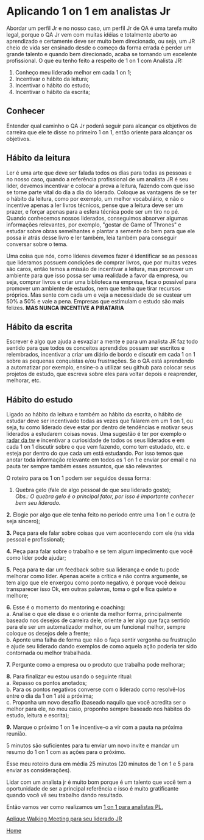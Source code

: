 # Aplicando 1 on 1 em analistas Jr

Abordar um perfil Jr e no nosso caso, um perfil Jr de QA é uma tarefa muito legal, porque o QA Jr vem com muitas idéias e totalmente aberto ao aprendizado e certamente deve ser muito bem direcionado, ou seja, um JR cheio de vida ser ensinado desde o começo da forma errada é perder um grande talento e quando bem direcionado, acaba se tornando um excelente profissional. O que eu tenho feito a respeito de 1 on 1 com Analista JR:

1. Conheço meu liderado melhor em cada 1 on 1;
2. Incentivar o hábito da leitura;
3. Incentivar o hábito do estudo;
4. Incentivar o hábito da escrita;

## Conhecer

Entender qual caminho o QA Jr poderá seguir para alcançar os objetivos de carreira que ele te disse no primeiro 1 on 1, então oriente para alcançar os objetivos.

## Hábito da leitura

Ler é uma arte que deve ser falada todos os dias para todas as pessoas e no nosso caso, quando a referência profissional de um analista JR é seu líder, devemos incentivar e colocar a prova a leitura, fazendo com que isso se torne parte vital do dia a dia do liderado. Coloque as vantagens de se ter o hábito da leitura, como por exemplo, um melhor vocabulário, e não o incentive apenas a ler livros técnicos, pense que a leitura deve ser um prazer, e forçar apenas para a esfera técnica pode ser um tiro no pé. Quando conhecemos nossos liderados, conseguimos absorver algumas informações relevantes, por exemplo, "gostar de Game of Thrones" e estudar sobre obras semelhantes e plantar a semente do bem para que ele possa ir atrás desse livro e ler também, leia também para conseguir conversar sobre o tema.

Uma coisa que nós, como líderes devemos fazer é identificar se as pessoas que lideramos possuem condições de comprar livros, que por muitas vezes são caros, então temos a missão de incentivar a leitura, mas promover um ambiente para que isso possa ser uma realidade a favor da empresa, ou seja, comprar livros e criar uma biblioteca na empresa, faça o possível para promover um ambiente de estudos, nem que tenha que tirar recursos próprios. Mas sente com cada um e veja a necessidade de se custear um 50% a 50% e vale a pena. Empresas que estimulam o estudo são mais felizes. **MAS NUNCA INCENTIVE A PIRATARIA**

## Hábito da escrita

Escrever é algo que ajuda a esvaziar a mente e para um analista JR faz todo sentido para que todos os conceitos aprendidos possam ser escritos e relembrados, incentivar a criar um diário de bordo e discutir em cada 1 on 1 sobre as pequenas conquistas e/ou frustrações. Se o QA está aprendendo a automatizar por exemplo, ensine-o a utilizar seu github para colocar seus projetos de estudo, que escreva sobre eles para voltar depois e reaprender, melhorar, etc.

## Hábito do estudo

Ligado ao hábito da leitura e também ao hábito da escrita, o hábito de estudar deve ser incentivado todas as vezes que falarem em um 1 on 1, ou seja, tu como liderado deve estar por dentro de tendências e motivar seus liderados a estudarem coisas novas. Uma sugestão é ter por exemplo o [radar da tw](https://www.thoughtworks.com/radar) e incentivar a curiosidade de todos os seus liderados e em cada 1 on 1 discutir sobre o que vem fazendo, como tem estudado, etc. e esteja por dentro do que cada um está estudando. Por isso temos que anotar toda informação relevante em todos os 1 on 1 e enviar por email e na pauta ter sempre também esses assuntos, que são relevantes.

O roteiro para os 1 on 1 podem ser seguidos dessa forma:

1. Quebra gelo (fale de algo pessoal de que seu liderado goste);  
*Obs.: O quebra gelo é o principal fator, por isso é importante conhecer bem seu liderado.*

**2.** Elogie por algo que ele tenha feito no período entre uma 1 on 1 e outra (e seja sincero);  

**3.** Peça para ele falar sobre coisas que vem acontecendo com ele (na vida pessoal e profissional);  

**4.** Peça para falar sobre o trabalho e se tem algum impedimento que você como líder pode ajudar;  

**5.** Peça para te dar um feedback sobre sua liderança e onde tu pode melhorar como líder. Apenas aceite a crítica e não contra argumente, se tem algo que ele enxergou como ponto negativo, é porque você deixou transparecer isso Ok, em outras palavras, toma o gol e fica quieto e melhore;  

**6.** Esse é o momento do mentoring e coaching:    
a. Analise o que ele disse e o oriente da melhor forma, principalmente baseado nos desejos de carreira dele, oriente a ler algo que faça sentido para ele ser um automatizador melhor, ou um funcional melhor, sempre coloque os desejos dele a frente;  
b. Aponte uma falha de forma que não o faça sentir vergonha ou frustração e ajude seu liderado dando exemplos de como aquela ação poderia ter sido contornada ou melhor trabalhada.

**7.** Pergunte como a empresa ou o produto que trabalha pode melhorar;  

**8.** Para finalizar eu estou usando o seguinte ritual:  
a. Repasso os pontos anotados;  
b. Para os pontos negativos converse com o liderado como resolvê-los entre o dia da 1 on 1 até a próxima;  
c. Proponha um novo desafio (baseado naquilo que você acredita ser o melhor para ele, no meu caso, proponho sempre baseado nos hábitos do estudo, leitura e escrita);  

**9.** Marque o próximo 1 on 1 e incentive-o a vir com a pauta na próxima reunião.

5 minutos são suficientes para tu enviar um novo invite e mandar um resumo do 1 on 1 com as ações para o próximo.

Esse meu roteiro dura em média 25 minutos (20 minutos de 1 on 1 e 5 para enviar as considerações).

Lidar com um analista jr é muito bom porque é um talento que você tem a oportunidade de ser a principal referência e isso é muito gratificante quando você vê seu trabalho dando resultado.

Então vamos ver como realizamos um [1 on 1 para analistas PL.](https://github.com/thiagomarquessp/1-on-1-melhorando-qas/blob/master/1-1-analista-pleno.md)

[Aplique Walking Meeting para seu liderado JR](https://github.com/thiagomarquessp/1-on-1-melhorando-qas/blob/master/walking-meeting.md)


[Home](https://github.com/thiagomarquessp/1-on-1-melhorando-qas)
